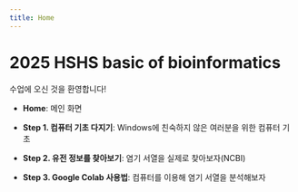 ```yaml
---
title: Home
---
```


# 2025 HSHS basic of bioinformatics 
수업에 오신 것을 환영합니다!

- **Home**: 메인 화면

- **Step 1. 컴퓨터 기초 다지기**: Windows에 친숙하지 않은 여러분을 위한 컴퓨터 기초 

- **Step 2. 유전 정보를 찾아보기**: 염기 서열을 실제로 찾아보자(NCBI)

- **Step 3. Google Colab 사용법**: 컴퓨터를 이용해 염기 서열을 분석해보자

